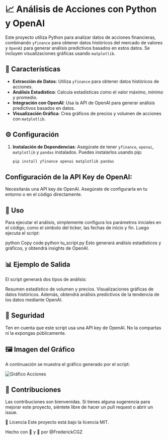 # 📈 Análisis de Acciones con Python y OpenAI

Este proyecto utiliza Python para analizar datos de acciones financieras, combinando `yfinance` para obtener datos históricos del mercado de valores y `OpenAI` para generar análisis predictivos basados en estos datos. Se incluyen visualizaciones gráficas usando `matplotlib`.

## 🌟 Características

- **Extracción de Datos**: Utiliza `yfinance` para obtener datos históricos de acciones.
- **Análisis Estadístico**: Calcula estadísticas como el valor máximo, mínimo y promedio.
- **Integración con OpenAI**: Usa la API de OpenAI para generar análisis predictivos basados en datos.
- **Visualización Gráfica**: Crea gráficos de precios y volumen de acciones con `matplotlib`.

## ⚙️ Configuración

1. **Instalación de Dependencias**:
   Asegúrate de tener `yfinance`, `openai`, `matplotlib` y `pandas` instalados. Puedes instalarlos usando pip:

   ```bash
   pip install yfinance openai matplotlib pandas
   
## Configuración de la API Key de OpenAI:
Necesitarás una API key de OpenAI. Asegúrate de configurarla en tu entorno o en el código directamente.
## 🚀 Uso
Para ejecutar el análisis, simplemente configura los parámetros iniciales en el código, como el símbolo del ticker, las fechas de inicio y fin. Luego ejecuta el script:

python
Copy code
python tu_script.py
Esto generará análisis estadísticos y gráficos, y obtendrá insights de OpenAI.

## 📊 Ejemplo de Salida
El script generará dos tipos de análisis:

Resumen estadístico de volumen y precios.
Visualizaciones gráficas de datos históricos.
Además, obtendrá análisis predictivos de la tendencia de los datos mediante OpenAI.

## 🔐 Seguridad
Ten en cuenta que este script usa una API key de OpenAI. No la compartas ni la expongas públicamente.

## 🖼️ Imagen del Gráfico

A continuación se muestra el gráfico generado por el script:

![Gráfico Acciones](/stockAnalizer/mi_grafico.png)

## 🤝 Contribuciones
Las contribuciones son bienvenidas. Si tienes alguna sugerencia para mejorar este proyecto, siéntete libre de hacer un pull request o abrir un issue.

📝 Licencia
Este proyecto está bajo la licencia MIT.

Hecho con 💖 y 🐍 por @FrederickCGZ






